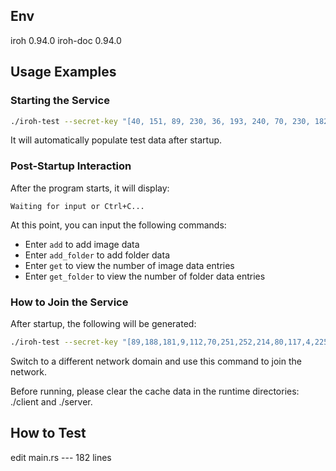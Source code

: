 ## Env
iroh 0.94.0
iroh-doc 0.94.0

## Usage Examples

### Starting the Service
```bash
./iroh-test --secret-key "[40, 151, 89, 230, 36, 193, 240, 70, 230, 182, 91, 52, 90, 153, 54, 56, 6, 119, 150, 167, 205, 214, 35, 40, 130, 88, 92, 231, 120, 46, 148, 46]" server
```
It will automatically populate test data after startup.

### Post-Startup Interaction
After the program starts, it will display:
```
Waiting for input or Ctrl+C...
```

At this point, you can input the following commands:
- Enter `add` to add image data
- Enter `add_folder` to add folder data
- Enter `get` to view the number of image data entries
- Enter `get_folder` to view the number of folder data entries

### How to Join the Service

After startup, the following will be generated:
``` bash
./iroh-test --secret-key "[89,188,181,9,112,70,251,252,214,80,117,4,225,245,67,162,60,124,215,26,121,9, 14, 212, 25, 38, 103, 185, 247, 133, 224, 240]" client docaaacbkusdbzrur7nyolncrrqo7urfaeo36gknsqioh3mc7yo3glidwb3ag7hfes3xkzqtqy.....
```

Switch to a different network domain and use this command to join the network.

Before running, please clear the cache data in the runtime directories: ./client and ./server.

## How to Test
edit main.rs --- 182 lines
